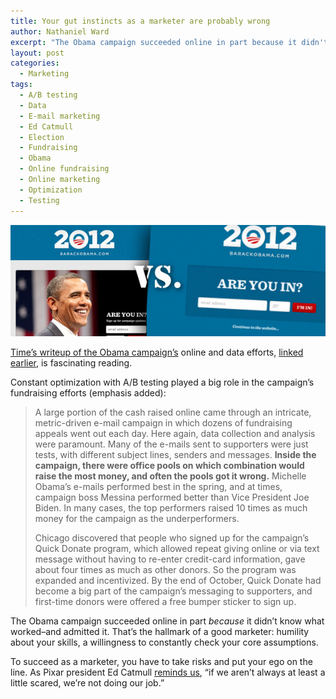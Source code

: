 ```yaml
---
title: Your gut instincts as a marketer are probably wrong
author: Nathaniel Ward
excerpt: "The Obama campaign succeeded online in part because it didn't know what worked--and admitted it. That's the hallmark of a good marketer: humility about your skills, a willingness to constantly check your core assumptions."
layout: post
categories:
  - Marketing
tags:
  - A/B testing
  - Data
  - E-mail marketing
  - Ed Catmull
  - Election
  - Fundraising
  - Obama
  - Online fundraising
  - Online marketing
  - Optimization
  - Testing
---
```

![Obama landing pages a/b test](/images/2012-12-15-obama-landing-ab.jpg)

[Time’s writeup of the Obama campaign’s][1] online and data efforts, [linked earlier][2], is fascinating reading.

Constant optimization with A/​B testing played a big role in the campaign’s fundraising efforts (emphasis added):

> A large portion of the cash raised online came through an intricate, metric-driven e-mail campaign in which dozens of fundraising appeals went out each day. Here again, data collection and analysis were paramount. Many of the e-mails sent to supporters were just tests, with different subject lines, senders and messages. **Inside the campaign, there were office pools on which combination would raise the most money, and often the pools got it wrong.** Michelle Obama’s e-mails performed best in the spring, and at times, campaign boss Messina performed better than Vice President Joe Biden. In many cases, the top performers raised 10 times as much money for the campaign as the underperformers.
> 
> Chicago discovered that people who signed up for the campaign’s Quick Donate program, which allowed repeat giving online or via text message without having to re-enter credit-card information, gave about four times as much as other donors. So the program was expanded and incentivized. By the end of October, Quick Donate had become a big part of the campaign’s messaging to supporters, and first-time donors were offered a free bumper sticker to sign up.

The Obama campaign succeeded online in part *because* it didn’t know what worked–and admitted it. That’s the hallmark of a good marketer: humility about your skills, a willingness to constantly check your core assumptions.

To succeed as a marketer, you have to take risks and put your ego on the line. As Pixar president Ed Catmull [reminds us][3], “if we aren’t always at least a little scared, we’re not doing our job.”

 [1]: http://swampland.time.com/2012/11/07/inside-the-secret-world-of-quants-and-data-crunchers-who-helped-obama-win/
 [2]: http://www.nathanielward.net/2012/11/how-obama-used-data-to-win-reelection/
 [3]: http://hbr.org/2008/09/how-pixar-fosters-collective-creativity/ar/1